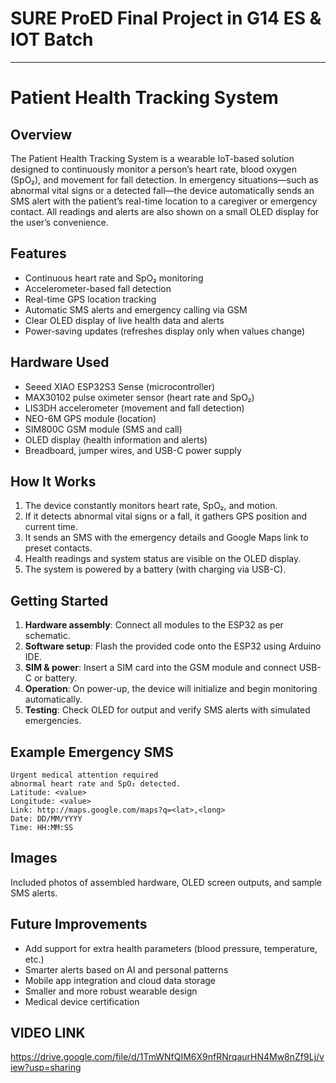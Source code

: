 
#  SURE ProED Final Project in G14 ES & IOT Batch
***

# Patient Health Tracking System

## Overview

The Patient Health Tracking System is a wearable IoT-based solution designed to continuously monitor a person’s heart rate, blood oxygen (SpO₂), and movement for fall detection. In emergency situations—such as abnormal vital signs or a detected fall—the device automatically sends an SMS alert with the patient’s real-time location to a caregiver or emergency contact. All readings and alerts are also shown on a small OLED display for the user’s convenience.

## Features

- Continuous heart rate and SpO₂ monitoring
- Accelerometer-based fall detection
- Real-time GPS location tracking
- Automatic SMS alerts and emergency calling via GSM
- Clear OLED display of live health data and alerts
- Power-saving updates (refreshes display only when values change)

## Hardware Used

- Seeed XIAO ESP32S3 Sense (microcontroller)
- MAX30102 pulse oximeter sensor (heart rate and SpO₂)
- LIS3DH accelerometer (movement and fall detection)
- NEO-6M GPS module (location)
- SIM800C GSM module (SMS and call)
- OLED display (health information and alerts)
- Breadboard, jumper wires, and USB-C power supply

## How It Works

1. The device constantly monitors heart rate, SpO₂, and motion.
2. If it detects abnormal vital signs or a fall, it gathers GPS position and current time.
3. It sends an SMS with the emergency details and Google Maps link to preset contacts.
4. Health readings and system status are visible on the OLED display.
5. The system is powered by a battery (with charging via USB-C).

## Getting Started

1. **Hardware assembly**: Connect all modules to the ESP32 as per schematic.
2. **Software setup**: Flash the provided code onto the ESP32 using Arduino IDE.
3. **SIM & power**: Insert a SIM card into the GSM module and connect USB-C or battery.
4. **Operation**: On power-up, the device will initialize and begin monitoring automatically.
5. **Testing**: Check OLED for output and verify SMS alerts with simulated emergencies.

## Example Emergency SMS

```
Urgent medical attention required
abnormal heart rate and SpO₂ detected.
Latitude: <value>
Longitude: <value>
Link: http://maps.google.com/maps?q=<lat>,<long>
Date: DD/MM/YYYY
Time: HH:MM:SS
```

## Images

Included photos of assembled hardware, OLED screen outputs, and sample SMS alerts.

## Future Improvements

- Add support for extra health parameters (blood pressure, temperature, etc.)
- Smarter alerts based on AI and personal patterns
- Mobile app integration and cloud data storage
- Smaller and more robust wearable design
- Medical device certification

## VIDEO LINK

https://drive.google.com/file/d/1TmWNfQIM6X9nfRNrqaurHN4Mw8nZf9Lj/view?usp=sharing 
